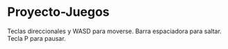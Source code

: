 # Proyecto-Juegos
Teclas direccionales y WASD para moverse.
Barra espaciadora para saltar.
Tecla P para pausar.
